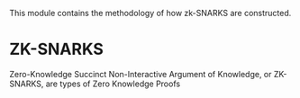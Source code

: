 This module contains the methodology of how zk-SNARKS are constructed.


ZK-SNARKS
==========
Zero-Knowledge Succinct Non-Interactive Argument of Knowledge, 
or ZK-SNARKS, are types of Zero Knowledge Proofs